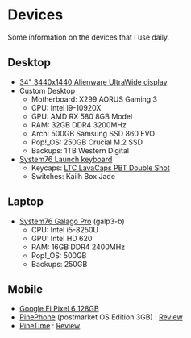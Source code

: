# Devices

Some information on the devices that I use daily.

## Desktop 

- [34" 3440x1440 Alienware UltraWide display](https://www.newegg.com/p/N82E16824260555)
- Custom Desktop
    - Motherboard: X299 AORUS Gaming 3 
    - CPU: Intel i9-10920X
    - GPU: AMD RX 580 8GB Model
    - RAM: 32GB DDR4 3200MHz
    - Arch: 500GB Samsung SSD 860 EVO
    - Pop!_OS: 250GB Crucial M.2 SSD 
    - Backups: 1TB Western Digital 
- [System76 Launch keyboard](https://system76.com/accessories/launch)
    - Keycaps: [LTC LavaCaps PBT Double Shot](https://www.amazon.com/dp/B09J1G8RGF/)
    - Switches: Kailh Box Jade

## Laptop

- [System76 Galago Pro](https://system76.com/laptops/galago) (galp3-b) 
    - CPU: Intel i5-8250U
    - GPU: Intel HD 620
    - RAM: 16GB DDR4 2400MHz
    - Pop!_OS: 500GB 
    - Backups: 250GB 

## Mobile

- [Google Fi Pixel 6 128GB](https://www.gsmarena.com/google_pixel_6-11037.php) 
- [PinePhone](https://pine64.com/product-category/pinephone/) (postmarket OS Edition 3GB) : [Review](https://ahoneycutt.me/blog/pinephone-review/)
- [PineTime](https://pine64.com/product-category/pinetime-smartwatch/) : [Review](https://ahoneycutt.me/blog/pinetime-mini-review/)
